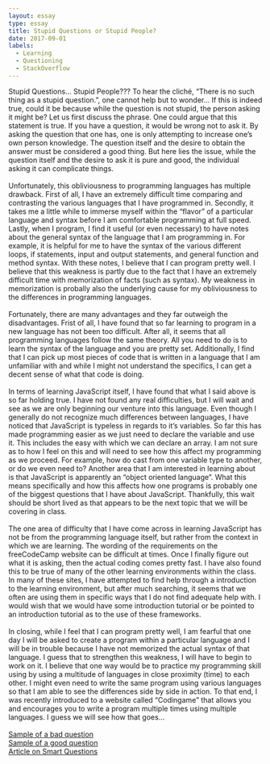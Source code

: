 ```yaml
---
layout: essay
type: essay
title: Stupid Questions or Stupid People?
date: 2017-09-01
labels:
  - Learning
  - Questioning
  - StackOverflow
---
```


Stupid Questions…  Stupid People???
To hear the cliché, “There is no such thing as a stupid question.”, one cannot help but to wonder…  If this is indeed true, could it be because while the question is not stupid, the person asking it might be?  Let us first discuss the phrase.  One could argue that this statement is true.  If you have a question, it would be wrong not to ask it.  By asking the question that one has, one is only attempting to increase one’s own person knowledge.  The question itself and the desire to obtain the answer must be considered a good thing.  But here lies the issue, while the question itself and the desire to ask it is pure and good, the individual asking it can complicate things.
<br><br>
Unfortunately, this obliviousness to programming languages has multiple drawback.  First of all, I have an extremely difficult time comparing and contrasting the various languages that I have programmed in.  Secondly, it takes me a little while to immerse myself within the “flavor” of a particular language and syntax before I am comfortable programming at full speed.  Lastly, when I program, I find it useful (or even necessary) to have notes about the general syntax of the language that I am programming in.  For example, it is helpful for me to have the syntax of the various different loops, if statements, input and output statements, and general function and method syntax.  With these notes, I believe that I can program pretty well.  I believe that this weakness is partly due to the fact that I have an extremely difficult time with memorization of facts (such as syntax). My weakness in memorization is probally also the underlying cause for my obliviousness to the differences in programming languages.
<br><br>
Fortunately, there are many advantages and they far outweigh the disadvantages.  Frist of all, I have found that so far learning to program in a new language has not been too difficult.  After all, it seems that all programming languages follow the same theory.  All you need to do is to learn the syntax of the language and you are pretty set.  Additionally, I find that I can pick up most pieces of code that is written in a language that I am unfamiliar with and while I might not understand the specifics, I can get a decent sense of what that code is doing.
<br><br>
In terms of learning JavaScript itself, I have found that what I said above is so far holding true.  I have not found any real difficulties, but I will wait and see as we are only beginning our venture into this language.  Even though I generally do not recognize much differences between languages, I have noticed that JavaScript is typeless in regards to it’s variables.  So far this has made programming easier as we just need to declare the variable and use it.  This includes the easy with which we can declare an array.  I am not sure as to how I feel on this and will need to see how this affect my programming as we proceed.  For example, how do cast from one variable type to another, or do we even need to?  Another area that I am interested in learning about is that JavaScript is apparently an “object oriented language”.  What this means specifically and how this affects how one programs is probably one of the biggest questions that I have about JavaScript.  Thankfully, this wait should be short lived as that appears to be the next topic that we will be covering in class.
<br><br>
The one area of difficulty that I have come across in learning JavaScript has not be from the programming language itself, but rather from the context in which we are learning.  The wording of the requirements on the freeCodeCamp website can be difficult at times.  Once I finally figure out what it is asking, then the actual coding comes pretty fast.  I have also found this to be true of many of the other learning environments within the class.  In many of these sites, I have attempted to find help through a introduction to the learning environment, but after much searching, it seems that we often are using them in specific ways that I do not find adequate help with.  I would wish that we would have some introduction tutorial or be pointed to an introduction tutorial as to the use of these frameworks.
<br><br>
In closing, while I feel that I can program pretty well, I am fearful that one day I will be asked to create a program within a particular language and I will be in trouble because I have not memorized the actual syntax of that language.  I guess that to strengthen this weakness, I will have to begin to work on it.  I believe that one way would be to practice my programming skill using by using a multitude of languages in close proximity (time) to each other.  I might even need to write the same program using various languages so that I am able to see the differences side by side in action.  To that end, I was recently introduced to a website called “Codingame” that allows you and encourages you to write a program multiple times using multiple languages.  I guess we will see how that goes…
<br><br>
<a href="https://stackoverflow.com/questions/46111674/how-do-i-publish-content-in-facebook-using-java">Sample of a bad question</a><br>
<a href="https://stackoverflow.com/questions/271526/avoiding-null-statements">Sample of a good question</a><br>
<a href="http://www.catb.org/esr/faqs/smart-questions.html">Article on Smart Questions</a><br>

<!--https://stackoverflow.com/questions/46111002/check-if-string-contains-part-of-other-string-java-->
